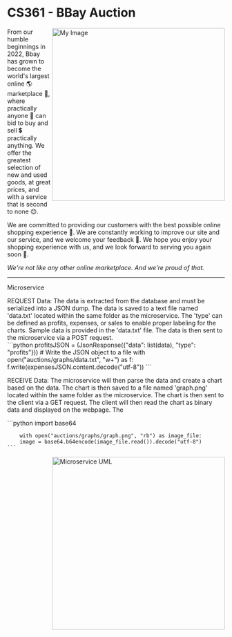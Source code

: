 # CS361 - BBay Auction

<img align="right" src="https://user-images.githubusercontent.com/28117713/194800101-8d524efe-ed34-48f2-9a77-cb3b51c5bfd1.png" alt="My Image" width="400">

<p>From our humble beginnings in 2022, Bbay has grown to become the world's
largest online 🌎 marketplace 🛒, where practically anyone 👫 can bid to buy and sell 💲
practically anything. We offer the greatest selection of new and used
goods, at great prices, and with a service that is second to none 😊. </p>
<p>We are committed to providing our customers with the best possible online
shopping experience 💯. We are constantly working to improve our site and
our service, and we welcome your feedback 🔨. We hope you enjoy your shopping
experience with us, and we look forward to serving you again soon 👋.</p>
<p><i>We're not like any other online marketplace. And we're proud of that.</i></p>
<hr>

<p>Microservice</p>
REQUEST Data: The data is extracted from the database and must be serialized into a JSON dump. The data is saved to a text file named 'data.txt' located within the same folder as the microservice. The 'type' can be defined as profits, expenses, or sales to enable proper labeling for the charts. Sample data is provided in the 'data.txt' file. The data is then sent to the microservice via a POST request. 

<div>
    ```python
        profitsJSON = (JsonResponse({"data": list(data), "type": "profits"}))
        # Write the JSON object to a file
        with open("auctions/graphs/data.txt", "w+") as f:
            f.write(expensesJSON.content.decode("utf-8"))
    ```
</div>

RECEIVE Data: 
The microservice will then parse the data and create a chart based on the data. The chart is then saved to a file named 'graph.png' located within the same folder as the microservice. The chart is then sent to the client via a GET request. The client will then read the chart as binary data and displayed on the webpage. The   

<div>
    ```python
        import base64

        with open("auctions/graphs/graph.png", "rb") as image_file:
        image = base64.b64encode(image_file.read()).decode("utf-8")
    ```
</div>

<img align="right" src="https://user-images.githubusercontent.com/28117713/198697906-f6a048ea-5167-4b1c-8b83-559323109b38.png" alt="Microservice UML" width="400">
